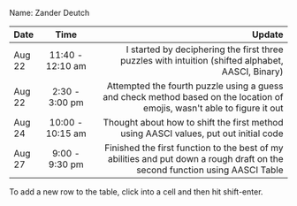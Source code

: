 Name: Zander Deutch

| Date   |       Time       |                                                                                                                      Update |
|:-------|:----------------:|----------------------------------------------------------------------------------------------------------------------------:|
| Aug 22 | 11:40 - 12:10 am | I started by deciphering the first three puzzles with intuition (shifted alphabet, AASCI, Binary) |
| Aug 22 |  2:30 - 3:00 pm  |Attempted the fourth puzzle using a guess and check method based on the location of emojis, wasn't able to figure it out |
| Aug 24 | 10:00 - 10:15 am |Thought about how to shift the first method using AASCI values, put out initial code |
| Aug 27 |  9:00 - 9:30 pm  | Finished the first function to the best of my abilities and put down a rough draft on the second function using AASCI Table |


To add a new row to the table, click into a cell and then hit shift-enter.